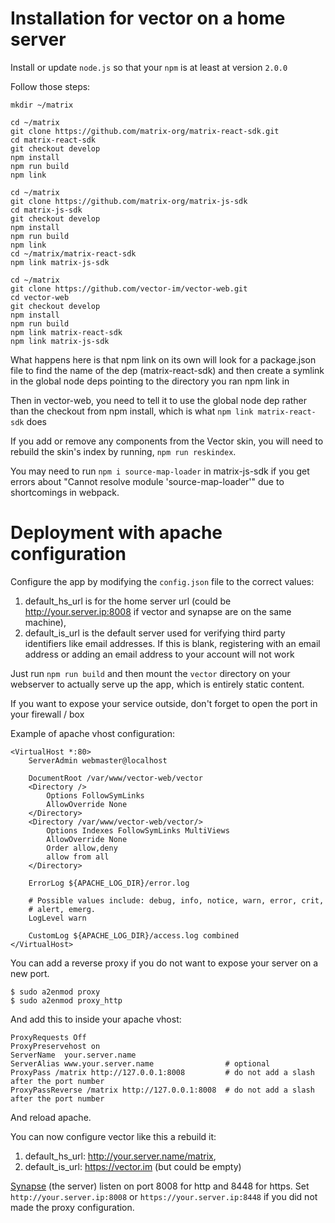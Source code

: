 Installation for vector on a home server
========================================

Install or update `node.js` so that your `npm` is at least at version `2.0.0`

Follow those steps:

```
mkdir ~/matrix

cd ~/matrix
git clone https://github.com/matrix-org/matrix-react-sdk.git
cd matrix-react-sdk
git checkout develop
npm install
npm run build
npm link

cd ~/matrix
git clone https://github.com/matrix-org/matrix-js-sdk
cd matrix-js-sdk
git checkout develop
npm install
npm run build
npm link
cd ~/matrix/matrix-react-sdk
npm link matrix-js-sdk

cd ~/matrix
git clone https://github.com/vector-im/vector-web.git
cd vector-web
git checkout develop
npm install
npm run build
npm link matrix-react-sdk
npm link matrix-js-sdk
```

What happens here is that npm link on its own will look for a package.json file to find the name of the dep (matrix-react-sdk) and then create a symlink in the global node deps pointing to the directory you ran npm link in

Then in vector-web, you need to tell it to use the global node dep rather than the checkout from npm install, which is what `npm link matrix-react-sdk` does

If you add or remove any components from the Vector skin, you will need to rebuild
the skin's index by running, `npm run reskindex`.

You may need to run `npm i source-map-loader` in matrix-js-sdk if you get errors
about "Cannot resolve module 'source-map-loader'" due to shortcomings in webpack.

Deployment with apache configuration
====================================

Configure the app by modifying the `config.json` file to the correct values:

1. default_hs_url is for the home server url (could be http://your.server.ip:8008 if vector and synapse are on the same machine),
2. default_is_url is the default server used for verifying third party identifiers like email addresses. If this is blank, registering with an email address or adding an email address to your account will not work

Just run `npm run build` and then mount the `vector` directory on your webserver to
actually serve up the app, which is entirely static content.

If you want to expose your service outside, don't forget to open the port in your firewall / box

Example of apache vhost configuration:

```
<VirtualHost *:80>
	ServerAdmin webmaster@localhost

	DocumentRoot /var/www/vector-web/vector
	<Directory />
		Options FollowSymLinks
		AllowOverride None
	</Directory>
	<Directory /var/www/vector-web/vector/>
		Options Indexes FollowSymLinks MultiViews
		AllowOverride None
		Order allow,deny
		allow from all
	</Directory>

	ErrorLog ${APACHE_LOG_DIR}/error.log

	# Possible values include: debug, info, notice, warn, error, crit,
	# alert, emerg.
	LogLevel warn

	CustomLog ${APACHE_LOG_DIR}/access.log combined
</VirtualHost>
```

You can add a reverse proxy if you do not want to expose your server on a new port.

```
$ sudo a2enmod proxy
$ sudo a2enmod proxy_http
```

And add this to inside your apache vhost:

```
ProxyRequests Off
ProxyPreservehost on
ServerName  your.server.name
ServerAlias www.your.server.name                # optional
ProxyPass /matrix http://127.0.0.1:8008         # do not add a slash after the port number
ProxyPassReverse /matrix http://127.0.0.1:8008  # do not add a slash after the port number
```

And reload apache.

You can now configure vector like this a rebuild it:

1. default_hs_url: http://your.server.name/matrix,
2. default_is_url: https://vector.im (but could be empty)

[Synapse](https://github.com/matrix-org/synapse) (the server) listen on port 8008 for http and 8448 for https. Set `http://your.server.ip:8008` or `https://your.server.ip:8448` if you did not made the proxy configuration.
